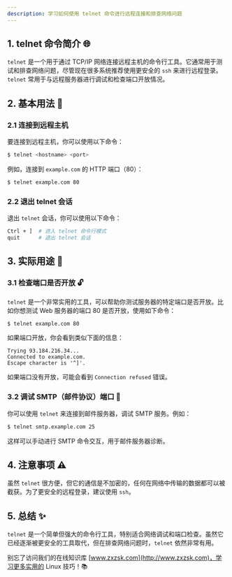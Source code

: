 ```yaml
---
description: 学习如何使用 telnet 命令进行远程连接和排查网络问题  
---
```




## 1. telnet 命令简介 🌐

`telnet` 是一个用于通过 TCP/IP 网络连接远程主机的命令行工具。它通常用于测试和排查网络问题，尽管现在很多系统推荐使用更安全的 `ssh` 来进行远程登录。`telnet` 常用于与远程服务器进行调试和检查端口开放情况。

## 2. 基本用法 🚀

### 2.1 连接到远程主机

要连接到远程主机，你可以使用以下命令：

```bash
$ telnet <hostname> <port>
```

例如，连接到 `example.com` 的 HTTP 端口（80）：

```bash
$ telnet example.com 80
```

### 2.2 退出 telnet 会话

退出 `telnet` 会话，你可以使用以下命令：

```bash
Ctrl + ]  # 进入 telnet 命令行模式
quit      # 退出 telnet 会话
```

## 3. 实际用途 🌟

### 3.1 检查端口是否开放 🔓

`telnet` 是一个非常实用的工具，可以帮助你测试服务器的特定端口是否开放。比如你想测试 Web 服务器的端口 80 是否开放，使用如下命令：

```bash
$ telnet example.com 80
```

如果端口开放，你会看到类似下面的信息：

```
Trying 93.184.216.34...
Connected to example.com.
Escape character is '^]'.
```

如果端口没有开放，可能会看到 `Connection refused` 错误。

### 3.2 调试 SMTP（邮件协议）端口 📧

你可以使用 `telnet` 来连接到邮件服务器，调试 SMTP 服务。例如：

```bash
$ telnet smtp.example.com 25
```

这样可以手动进行 SMTP 命令交互，用于邮件服务器诊断。

## 4. 注意事项 ⚠️

虽然 `telnet` 很方便，但它的通信是不加密的，任何在网络中传输的数据都可以被截获。为了更安全的远程登录，建议使用 `ssh`。

## 5. 总结 ✨

`telnet` 是一个简单但强大的命令行工具，特别适合网络调试和端口检查。虽然它已经逐渐被更安全的工具取代，但在排查网络问题时，`telnet` 依然非常有用。

别忘了访问我们的在线知识库 [www.zxzsk.com](http://www.zxzsk.com)，学习更多实用的 Linux 技巧！📚